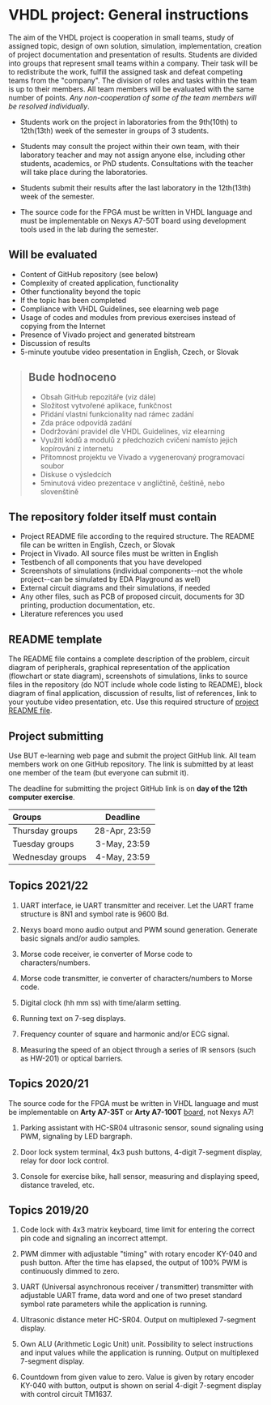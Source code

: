 # VHDL project: General instructions

The aim of the VHDL project is cooperation in small teams, study of assigned topic, design of own solution, simulation, implementation, creation of project documentation and presentation of results. Students are divided into groups that represent small teams within a company. Their task will be to redistribute the work, fulfill the assigned task and defeat competing teams from the "company". The division of roles and tasks within the team is up to their members. All team members will be evaluated with the same number of points. *Any non-cooperation of some of the team members will be resolved individually*.

* Students work on the project in laboratories from the 9th(10th) to 12th(13th) week of the semester in groups of 3 students.

* Students may consult the project within their own team, with their laboratory teacher and may not assign anyone else, including other students, academics, or PhD students. Consultations with the teacher will take place during the laboratories.

* Students submit their results after the last laboratory in the 12th(13th) week of the semester.

* The source code for the FPGA must be written in VHDL language and must be implementable on Nexys A7-50T board using development tools used in the lab during the semester.

## Will be evaluated

* Content of GitHub repository (see below)
* Complexity of created application, functionality
* Other functionality beyond the topic
* If the topic has been completed
* Compliance with VHDL Guidelines, see elearning web page
* Usage of codes and modules from previous exercises instead of copying from the Internet
* Presence of Vivado project and generated bitstream
* Discussion of results
* 5-minute youtube video presentation in English, Czech, or Slovak

> ## Bude hodnoceno
>
> * Obsah GitHub repozitáře (viz dále)
> * Složitost vytvořené aplikace, funkčnost
> * Přidání vlastní funkcionality nad rámec zadání
> * Zda práce odpovídá zadání
> * Dodržování pravidel dle VHDL Guidelines, viz elearning
> * Využití kódů a modulů z předchozích cvičení namísto jejich kopírování z internetu
> * Přítomnost projektu ve Vivado a vygenerovaný programovací soubor
> * Diskuse o výsledcích
> * 5minutová video prezentace v angličtině, češtině, nebo slovenštině

## The repository folder itself must contain

* Project README file according to the required structure. The README file can be written in English, Czech, or Slovak
* Project in Vivado. All source files must be written in English
* Testbench of all components that you have developed
* Screenshots of simulations (individual components--not the whole project--can be simulated by EDA Playground as well)
* External circuit diagrams and their simulations, if needed
* Any other files, such as PCB of proposed circuit, documents for 3D printing, production documentation, etc.
* Literature references you used

## README template

The README file contains a complete description of the problem, circuit diagram of peripherals, graphical representation of the application (flowchart or state diagram), screenshots of simulations, links to source files in the repository (do NOT include whole code listing to README), block diagram of final application, discussion of results, list of references, link to your youtube video presentation, etc. Use this required structure of [project README file](project.md).

## Project submitting

Use BUT e-learning web page and submit the project GitHub link. All team members work on one GitHub repository. The link is submitted by at least one member of the team (but everyone can submit it).

The deadline for submitting the project GitHub link is on **day of the 12th computer exercise**.

| Groups | Deadline |
| :-- | :-: |
| Thursday groups | 28-Apr, 23:59 |
| Tuesday groups | 3-May, 23:59 |
| Wednesday groups | 4-May, 23:59 |

## Topics 2021/22

1. UART interface, ie UART transmitter and receiver. Let the UART frame structure is 8N1 and symbol rate is 9600 Bd.

2. Nexys board mono audio output and PWM sound generation. Generate basic signals and/or audio samples.

3. Morse code receiver, ie converter of Morse code to characters/numbers.

4. Morse code transmitter, ie converter of characters/numbers to Morse code.

5. Digital clock (hh mm ss) with time/alarm setting.

6. Running text on 7-seg displays.

7. Frequency counter of square and harmonic and/or ECG signal.

8. Measuring the speed of an object through a series of IR sensors (such as HW-201) or optical barriers.

## Topics 2020/21

The source code for the FPGA must be written in VHDL language and must be implementable on **Arty A7-35T** or **Arty A7-100T** [board](https://store.digilentinc.com/arty-a7-artix-7-fpga-development-board/), not Nexys A7!

1. Parking assistant with HC-SR04 ultrasonic sensor, sound signaling using PWM, signaling by LED bargraph.

2. Door lock system terminal, 4x3 push buttons, 4-digit 7-segment display, relay for door lock control.

3. Console for exercise bike, hall sensor, measuring and displaying speed, distance traveled, etc.

## Topics 2019/20

1. Code lock with 4x3 matrix keyboard, time limit for entering the correct pin code and signaling an incorrect attempt.

2. PWM dimmer with adjustable "timing" with rotary encoder KY-040 and push button. After the time has elapsed, the output of 100% PWM is continuously dimmed to zero.

3. UART (Universal asynchronous receiver / transmitter) transmitter with adjustable UART frame, data word and one of two preset standard symbol rate parameters while the application is running.

4. Ultrasonic distance meter HC-SR04. Output on multiplexed 7-segment display.

5. Own ALU (Arithmetic Logic Unit) unit. Possibility to select instructions and input values while the application is running. Output on multiplexed 7-segment display.

6. Countdown from given value to zero. Value is given by rotary encoder KY-040 with button, output is shown on serial 4-digit 7-segment display with control circuit TM1637.
